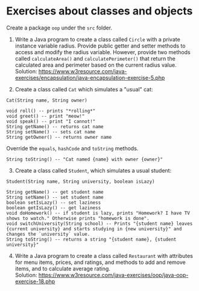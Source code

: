# Exercises about classes and objects

Create a package `oop` under the `src` folder.

1. Write a Java program to create a class called `Circle` with a private instance variable radius.
Provide public getter and setter methods to access and modify the radius variable.
However, provide two methods called `calculateArea()` and `calculatePerimeter()` that return the calculated area and perimeter based on the current radius value. \
Solution: https://www.w3resource.com/java-exercises/encapsulation/java-encapsulation-exercise-5.php

2. Create a class called `Cat` which simulates a "usual" cat:
```
Cat(String name, String owner)

void roll() -- prints "*rolling*"
void greet() -- print "meow!"
void speak() -- print "I cannot!"
String getName() -- returns cat name
String setName() -- sets cat name
String getOwner() -- returns owner name
```

Override the `equals`, `hashCode` and `toString` methods.
```
String toString() -- "Cat named {name} with owner {owner}"
```

3. Create a class called `Student`, which simulates a usual student:
```
Student(String name, String university, boolean isLazy)

String getName() -- get student name
String setName() -- set student name
boolean setIsLazy() -- set laziness
boolean getIsLazy() -- get laziness
void doHomework() -- if student is lazy, prints "Homework? I have TV shows to watch." Otherwise prints "homework is done".
void switchUniversity(String school) -- Prints "{student name} leaves {current university} and starts studying in {new university}" and changes the `university` value.
String toString() -- returns a string "{student name}, {student university}"
```

4. Write a Java program to create a class called `Restaurant` with attributes for menu items, prices, and ratings,
and methods to add and remove items, and to calculate average rating. \
Solution: https://www.w3resource.com/java-exercises/oop/java-oop-exercise-18.php